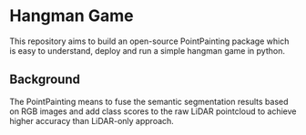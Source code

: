 # Hangman Game
This repository aims to build an open-source PointPainting package which is easy to understand, deploy and run a simple hangman game in python.

## Background
The PointPainting means to fuse the semantic segmentation results based on RGB images and add class scores to the raw LiDAR pointcloud to achieve higher accuracy than LiDAR-only approach.

